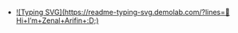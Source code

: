 - [![Typing SVG](https://readme-typing-svg.demolab.com/?lines=👋 Hi+I’m+Zenal+Arifin+:D;)](https://git.io/typing-svg)

<!---
z3n70/z3n70 is a ✨ special ✨ repository because its `README.md` (this file) appears on your GitHub profile.
You can click the Preview link to take a look at your changes.
--->
